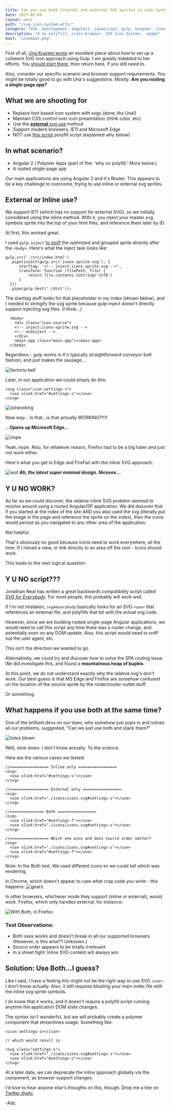 ```yaml
---
title: Can you use both internal and external SVG sprites in icon systems?
date: 2017-02-09
layout: post
path: "/svg-icon-system-wtfs/"
category: "SVG, development, angular2, javascript, gulp, browser, icons, single-page app"
description: "A no polyfill, cross-browser, SVG Icon System...maybe"
mast: "iconmast.png"
---
```


First of all, [Una Kravets wrote](https://una.im/svg-icons/#💁) an excellent piece about how to set up a coherent SVG icon approach using Gulp. I am greatly indebted to her efforts. You [should start there](https://una.im/svg-icons/#💁), then return here, if you still need to.

Also, consider our specific scenario and browser support requirements. You might be totally good to go with Una's suggestions. Mostly: **Are you routing a single-page app?**

## What we are shooting for

- Replace font based icon system with svgs (done, thx Una!)
- Maintain CSS control over icon presentation (think color, etc)
- Use the [**external** svg use](https://css-tricks.com/svg-use-with-external-reference-take-2/) method
- Support modern browsers,  IE11 and Microsoft Edge
- NOT use [this script](https://github.com/jonathantneal/svg4everybody) polyfill script (explained why below)

## In what scenario?

- Angular 2 / Polymer Apps (part of the: 'why no polyfill.' More below.)
- A routed single-page app

Our main applications are using Angular 2 and it's Router. This appears to be a key challenge to overcome, trying to use inline or external svg sprites.

## External or Inline use?

We support IE11 (which has no support for external SVG), so we initially considered using the inline method. With it, you inject your master svg symbols sprite into the top of your html files, and reference them later by ID.

At first, this worked great. 

I used `gulp-inject` [to stuff](https://github.com/klei/gulp-inject) the optimized and grouped sprite directly after the `<body>`. Here's what the inject task looks like:
```
gulp.src('./src/index.html')
  .pipe(inject(gulp.src('icons-sprite.svg'), {
      starttag: '<!-- inject:icons-sprite.svg -->',
      transform: function (filePath, file) {
          return file.contents.toString('utf8')
      }
  }))
  .pipe(gulp.dest('./dist'));
```

The starttag stuff looks for that placeholder in my index (shown below), and I needed to stringify the svg sprite because gulp-inject doesn't directly support injecting svg files. _(I think...)_ 

```
  <body>
    <div class="icon-source">
    <!-- inject:icons-sprite.svg -->
    <!-- endinject -->
    </div>
    <main-app class="main-app"></main-app>
  </body>
```


Regardless - gulp works in it's typically straightforward conveyor-belt fashion, and just makes the sausage...

![factorio belt](./factoriobelt2.gif)

Later, in our application we could simply do this:

```
<svg class="icon-settings-s">
  <use xlink:href="#settings-s"></use>
</svg>
```
![isitworking](./itsworking.png)

Now way... Is that...is that actually WORKING?!!1!

**...Opens up Microsoft Edge...**

![nope](./explodakin.gif)

Yeah, nope. Also, for whatever reason, Firefox had to be a big hater and just not work either.

Here's what you get in Edge and FireFail with the inline SVG approach:

![wut](./fffail.png)
***Ah, the latest super minimal design. Niceeee...***

## Y U NO WORK?

As far as we could discover, the relative inline SVG problem seemed to revolve around using a routed Angular/SP application. We did discover that if you started at the index of the site _AND_ you also used the svg (literally put the image in the page and reference the sprite on the index), then the icons would persist as you navigated to any other area of the application.

Not helpful.

That's obviously no good because icons need to work everywhere, all the time. If I reload a view, or link directly to an area off the root - Icons should work.

This leads to the next logical question:

## Y U NO script???

Jonathan Neal has written a great backwards compatibility script called [_SVG for Everybody_](https://github.com/jonathantneal/svg4everybody). For most people, this probably will work well.

If I'm not mistaken, `svg4everybody` basically looks for an SVG `<use>` that references an external file, and polyfills that bit with the actual svg code.

However, since we are building routed single-page Angular applications, we would need to call this script any time there was a router change, and potentially even on any DOM update. Also, this script would need to sniff out the user agent, etc. 

This isn't the direction we wanted to go.

Alternatively, we could try and discover how to solve the SPA routing issue. We did investigate this, and found a **mountainous heap of bupkis**. 

At this point, we do not understand exactly why the relative svg's don't work. Our best guess is that MS Edge and Firefox are somehow confused on the location of the source sprite by the router/router-outlet stuff.

Or something.

## What happens if you use both at the same time?

One of the brilliant devs on our team, who somehow just pops in and solves all our problems, suggested, "Can we just use both and stack them?"

![totes blown](./barneyStinsonMindExplosion.gif)

Well, slow down. I don't know actually. To the science. 

Here are the various cases we tested:

`````
//================= Inline only =================
<svg>
  <use xlink:href="#settings-s"></use>
</svg>

//================= External only =================
<svg>
  <use xlink:href="./icons/icons.svg#settings-s"></use>
</svg>

//=============== Both =================
<svg>
  <use xlink:href="#settings-f"></use>
  <use xlink:href="./icons/icons.svg#settings-s"></use>
</svg>

//================= Which one wins and does source order matter?
<svg>
  <use xlink:href="./icons/icons.svg#settings-s"></use>
  <use xlink:href="#settings-f"></use>
</svg>
`````
Note: In the Both test, We used different icons so we could tell which was rendering.

In Chrome, which doesn't appear to care what crap code you write - this happens:
![gearz](./somegears.png)

In other browsers, whichever mode they support (inline or external), would work. Firefox, which only handles external, for instance:

![With Both, in Firefox](./ffwithboth.png)

### Test Observations:

- Both uses works and doesn't break in all our supported browsers (However, is this wise?? Unknown.)
- Source order appears to be totally irrelevant
- In a street fight: Inline SVG content will always win

## Solution: Use Both...I guess?

Like I said, I have a feeling this might not be the right way to use SVG `<use>`. I don't know actually. Also, it still requires bloating your main index file with the inline svg sprite symbols. 

I do know that it works, and it doesn't require a polyfill script running anytime the application DOM state changes. 

The syntax isn't wonderful, but we will probably create a polymer component that streamlines usage. Something like:

```
<icon settings-s></icon>

// which would result in

<svg class="settings-s">
  <use xlink:href="./icons/icons.svg#settings-s"></use>
  <use xlink:href="#settings-s"></use>
</svg>

```

At a later date, we can deprecate the inline approach globally via the component, as browser support changes.

I'd love to hear anyone else's thoughts on this, though. Drop me a line on [Twitter @wtc](http://twitter.com/wtc). 

-Adc

